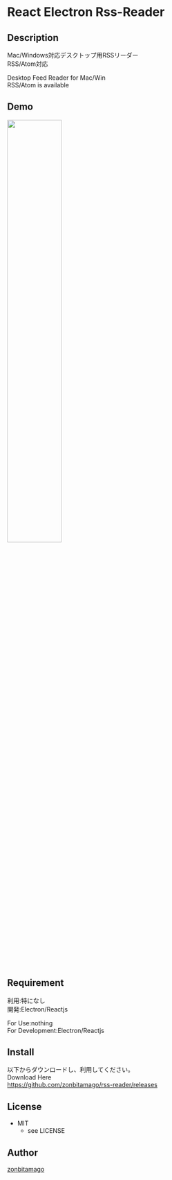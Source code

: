 React Electron Rss-Reader
====

## Description
Mac/Windows対応デスクトップ用RSSリーダー<br/>
RSS/Atom対応<br>

Desktop Feed Reader for Mac/Win<br>
RSS/Atom is available
## Demo
<img src="https://raw.github.com/zonbitamago/rss-reader/images/demo.gif" width="50%"/>

## Requirement
利用:特になし<br>
開発:Electron/Reactjs<br>

For Use:nothing<br>
For Development:Electron/Reactjs

<!-- ## Usage -->

## Install
以下からダウンロードし、利用してください。<br/>
Download Here<br/>
https://github.com/zonbitamago/rss-reader/releases

<!-- ## Contribution -->

## License
* MIT  
    * see LICENSE


## Author

[zonbitamago](https://github.com/zonbitamago)
